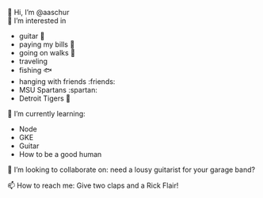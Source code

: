 👋 Hi, I’m @aaschur  
👀 I’m interested in 
 - guitar :guitar:
  - paying my bills :money_with_wings:
  - going on walks :walking: 
  - traveling
  - fishing :fish:
  - hanging with friends :friends:
  - MSU Spartans :spartan:
  - Detroit Tigers  :tiger:  
   
 🌱 I’m currently learning:
  - Node
  - GKE
  - Guitar
  - How to be a good human
    
💞️ I’m looking to collaborate on: need a lousy guitarist for your garage band?

📫 How to reach me: Give two claps and a Rick Flair!

<!---
aaschur/aaschur is a ✨ special ✨ repository because its `README.md` (this file) appears on your GitHub profile.
You can click the Preview link to take a look at your changes.
--->
